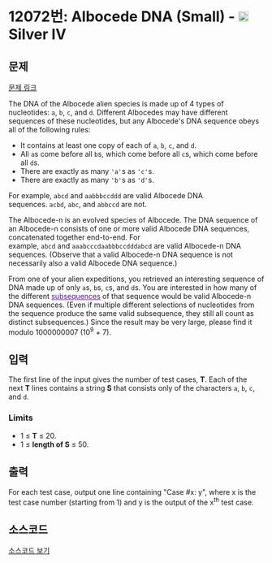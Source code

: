 # 12072번: Albocede DNA (Small) - <img src="https://static.solved.ac/tier_small/7.svg" style="height:20px" /> Silver IV

<!-- performance -->

<!-- 문제 제출 후 깃허브에 푸시를 했을 때 제출한 코드의 성능이 입력될 공간입니다.-->

<!-- end -->

## 문제

[문제 링크](https://boj.kr/12072)


<p>The DNA of the Albocede alien species is made up of 4 types of nucleotides:&nbsp;<code>a</code>,&nbsp;<code>b</code>,&nbsp;<code>c</code>, and&nbsp;<code>d</code>. Different Albocedes may have different sequences of these nucleotides, but any Albocede's DNA sequence obeys all of the following rules:</p>

<ul>
<li>It contains at least one copy of each of&nbsp;<code>a</code>,&nbsp;<code>b</code>,&nbsp;<code>c</code>, and&nbsp;<code>d</code>.</li>
<li>All&nbsp;<code>a</code>s come before all&nbsp;<code>b</code>s, which come before all&nbsp;<code>c</code>s, which come before all&nbsp;<code>d</code>s.</li>
<li>There are exactly as many&nbsp;<code>'a'</code>s as&nbsp;<code>'c'</code>s.</li>
<li>There are exactly as many&nbsp;<code>'b'</code>s as&nbsp;<code>'d'</code>s.</li>
</ul>

<p>For example,&nbsp;<code>abcd</code>&nbsp;and&nbsp;<code>aabbbccddd</code>&nbsp;are valid Albocede DNA sequences.&nbsp;<code>acbd</code>,&nbsp;<code>abc</code>, and&nbsp;<code>abbccd</code>&nbsp;are not.</p>

<p>The Albocede-n is an evolved species of Albocede. The DNA sequence of an Albocede-n consists of one or more valid Albocede DNA sequences, concatenated together end-to-end. For example,&nbsp;<code>abcd</code>&nbsp;and&nbsp;<code>aaabcccdaabbbccdddabcd</code>&nbsp;are valid Albocede-n DNA sequences. (Observe that a valid Albocede-n DNA sequence is not necessarily also a valid Albocede DNA sequence.)</p>

<p>From one of your alien expeditions, you retrieved an interesting sequence of DNA made up of only&nbsp;<code>a</code>s,&nbsp;<code>b</code>s,&nbsp;<code>c</code>s, and&nbsp;<code>d</code>s. You are interested in how many of the different&nbsp;<a href="https://en.wikipedia.org/wiki/Subsequence" style="color: rgb(85, 26, 139);" target="_blank">subsequences</a>&nbsp;of that sequence would be valid Albocede-n DNA sequences. (Even if multiple different selections of nucleotides from the sequence produce the same valid subsequence, they still all count as distinct subsequences.) Since the result may be very large, please find it modulo 1000000007 (10<sup>9</sup>&nbsp;+ 7).</p>



## 입력


<p>The first line of the input gives the number of test cases,&nbsp;<strong>T</strong>. Each of the next&nbsp;<strong>T</strong>&nbsp;lines contains a string&nbsp;<strong>S</strong>&nbsp;that consists only of the characters&nbsp;<code>a</code>,&nbsp;<code>b</code>,&nbsp;<code>c</code>, and&nbsp;<code>d</code>.</p>

<h3>Limits</h3>

<ul>
<li>1 ≤&nbsp;<strong>T</strong>&nbsp;≤ 20.</li>
<li>1 ≤&nbsp;<strong>length of S</strong>&nbsp;≤ 50.</li>
</ul>



## 출력


<p>For each test case, output one line containing "Case #x: y", where x is the test case number (starting from 1) and y is the output of the x<sup>th</sup>&nbsp;test case.</p>



## 소스코드

[소스코드 보기](Albocede%20DNA%20(Small).cpp)